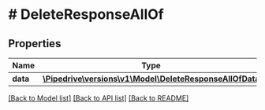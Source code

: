 # # DeleteResponseAllOf

## Properties

Name | Type | Description | Notes
------------ | ------------- | ------------- | -------------
**data** | [**\Pipedrive\versions\v1\Model\DeleteResponseAllOfData**](DeleteResponseAllOfData.md) |  |

[[Back to Model list]](../README.md#documentation-for-models) [[Back to API list]](../README.md#documentation-for-api-endpoints) [[Back to README]](../README.md)

